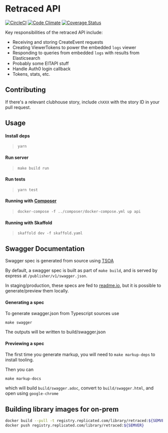 # Retraced API

[![CircleCI](https://circleci.com/gh/retracedhq/api.svg?style=svg&circle-token=1fd99e91a465e3eda84004605dd836790564e43f)](https://circleci.com/gh/retracedhq/api) [![Code Climate](https://codeclimate.com/repos/58e520bd2a0fec02980000a1/badges/f25b410f9e0a4b58e54b/gpa.svg)](https://codeclimate.com/repos/58e520bd2a0fec02980000a1/feed) [![Coverage Status](https://coveralls.io/repos/github/retracedhq/api/badge.svg?t=smZdfc)](https://coveralls.io/github/retracedhq/api)

Key responsibilities of the retraced API include:

- Receiving and storing CreateEvent requests
- Creating ViewerTokens to power the embedded `logs` viewer
- Responding to queries from embedded `logs` with results from Elasticsearch
- Probably some EITAPI stuff
- Handle Auth0 login callback
- Tokens, stats, etc.

## Contributing

If there's a relevant clubhouse story, include `chXXX` with the story ID
in your pull request.

## Usage
#### Install deps
> `yarn`

#### Run server
> `make build run`

#### Run tests
> `yarn test`

#### Running with [Composer](https://github.com/retracedhq/composer)

> `docker-compose -f ../composer/docker-compose.yml up api`

#### Running with Skaffold

> `skaffold dev -f skaffold.yaml`

## Swagger Documentation

Swagger spec is generated from source using [TSOA](https://github.com/lukeautry/tsoa)

By default, a swagger spec is built as part of `make build`, and is served by express at `/publisher/v1/swagger.json`.

In staging/production, these specs are fed to [readme.io](https://readme.io), but it is possible to generate/preview them locally.


#### Generating a spec

To generate swagger.json from Typescript sources use

```
make swagger
```

The outputs will be written to build/swagger.json

#### Previewing a spec

The first time you generate markup, you will need to `make markup-deps` to install tooling.

Then you can 

```
make markup-docs
```

which will build `build/swagger.adoc`, convert to `build/swagger.html`, and open using `google-chrome`


## Building library images for on-prem

```sh
docker build --pull -t registry.replicated.com/library/retraced:${SEMVER} -f deploy/Dockerfile-slim .
docker push registry.replicated.com/library/retraced:${SEMVER}
```
